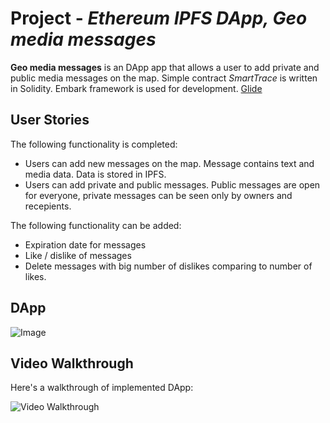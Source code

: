 # Project  - *Ethereum IPFS DApp, Geo media messages*

**Geo media messages** is an DApp app that allows a user to add private and public media messages on the map. Simple contract *SmartTrace* is written in Solidity. Embark framework is used for development. [Glide](https://github.com/bumptech/glide)

## User Stories

The following functionality is completed:

* Users can add new messages on the map. Message contains text and media data. Data is stored in IPFS.
* Users can add private and public messages. Public messages are open for everyone, private messages can be seen only by owners and recepients.

The following functionality can be added:
* Expiration date for messages
* Like / dislike of messages 
* Delete messages with big number of dislikes comparing to number of likes.


## DApp

<img src='https://github.com/antonina-cherednichenko/smart-traces-ethereum-dapp/blob/master/app.gif' title='Image' width='' alt='Image' />


## Video Walkthrough

Here's a walkthrough of implemented DApp:

<img src='https://github.com/antonina-cherednichenko/smart-traces-ethereum-dapp/blob/master/app.gif' title='Video Walkthrough' width='' alt='Video Walkthrough' />
